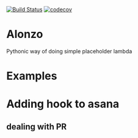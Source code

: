 [![Build Status](https://travis-ci.org/sattisvar/Alonzo.svg?branch=master)](https://travis-ci.org/sattisvar/Alonzo) [![codecov](https://codecov.io/gh/sattisvar/Alonzo/branch/master/graph/badge.svg)](https://codecov.io/gh/sattisvar/Alonzo)
# Alonzo
Pythonic way of doing simple placeholder lambda

# Examples

# Adding hook to asana
## dealing with PR
